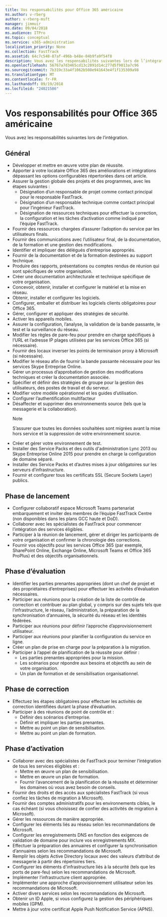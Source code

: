 ```yaml
---
title: Vos responsabilités pour Office 365 américaine
ms.author: v-rberg
author: v-rberg-msft
manager: jimmuir
ms.date: 09/04/2018
ms.audience: ITPro
ms.topic: conceptual
ms.service: o365-administration
localization_priority: None
ms.collection: FastTrack
ms.assetid: 64c7c548-87af-496b-b48e-04b9fa9f54f8
description: Vous avez les responsabilités suivantes lors de l’intégration.
ms.openlocfilehash: 56767a7d3465cd13c2891d14c277d5f9013a7c96
ms.sourcegitcommit: 7b319c33a4f1062b508e941643e4f1f135309a98
ms.translationtype: MT
ms.contentlocale: fr-FR
ms.lasthandoff: 09/19/2018
ms.locfileid: "24021586"
---
```

# <a name="your-responsibilities-for-office-365-us-government"></a>Vos responsabilités pour Office 365 américaine

Vous avez les responsabilités suivantes lors de l’intégration.
  
## <a name="general"></a>Général

- Développer et mettre en œuvre votre plan de réussite.   
- Apporter à votre locataire Office 365 des améliorations et intégrations dépassant les options configurables répertoriées dans cet article.    
- Assurer la gestion globale des projets et des programmes, avec les étapes suivantes :     
  - Désignation d’un responsable de projet comme contact principal pour le responsable FastTrack.   
  - Désignation d’un responsable technique comme contact principal pour l’ingénieur FastTrack.  
  - Désignation de ressources techniques pour effectuer la correction, la configuration et les tâches d’activation comme indiqué par l’équipe FastTrack.   
- Fournir des ressources chargées d’assurer l’adoption du service par les utilisateurs finals.    
- Fournir des communications avec l’utilisateur final, de la documentation, de la formation et une gestion des modifications.    
- Identifier et impliquer des délégués d’entreprise appropriés.     
- Fournir de la documentation et de la formation destinées au support technique.     
- Produire des rapports, présentations ou comptes rendus de réunion qui sont spécifiques de votre organisation.     
- Créer une documentation architecturale et technique spécifique de votre organisation.     
- Concevoir, obtenir, installer et configurer le matériel et la mise en réseau.    
- Obtenir, installer et configurer les logiciels.     
- Configurer, emballer et distribuer les logiciels clients obligatoires pour Office 365.    
- Gérer, configurer et appliquer des stratégies de sécurité.    
- Activer les appareils mobiles.    
- Assurer la configuration, l’analyse, la validation de la bande passante, le test et la surveillance du réseau. 
- Modifier les règles de pare-feu pour prendre en charge spécifiques à l’URL et l’adresse IP plages utilisées par les services Office 365 (si nécessaire).
- Fournir des locaux inverser les points de terminaison proxy à Microsoft (si nécessaire).     
- Modifier le réseau afin de fournir la bande passante nécessaire pour les services Skype Entreprise Online.   
- Gérer un processus d’approbation de gestion des modifications techniques et créer la documentation associée.    
- Spécifier et définir des stratégies de groupe pour la gestion des utilisateurs, des postes de travail et du serveur.    
- Modifier votre modèle opérationnel et les guides d’utilisation.   
- Configurer l’authentification multifacteur   
- Désaffecter et supprimer des environnements source (tels que la messagerie et la collaboration). 
    > [!NOTE]
    > S’assurer que toutes les données souhaitées sont migrées avant la mise hors service et la suppression de votre environnement source.   
- Créer et gérer votre environnement de test.  
- Installer des Service Packs et des outils d'administration Lync 2013 ou Skype Entreprise Online 2015 pour prendre en charge la configuration de domaine séparé.    
- Installer des Service Packs et d’autres mises à jour obligatoires sur les serveurs d’infrastructure.     
- Fournir et configurer tous les certificats SSL (Secure Sockets Layer) publics. 
    
## <a name="initiate-phase"></a>Phase de lancement

- Configurer collaboratif espace Microsoft Teams partenariat embarquement et inviter des membres de l’équipe FastTrack Centre (non disponibles dans les plans GCC haute et DoD).   
- Collaborer avec les spécialistes de FastTrack pour commencer l’intégration des services éligibles.    
- Participer à la réunion de lancement, gérer et diriger les participants de votre organisation et confirmer la chronologie des corrections.    
- Fournir vos objectifs pour les services Office 365 (par exemple, SharePoint Online, Exchange Online, Microsoft Teams et Office 365 ProPlus) et des objectifs organisationnels.
    
## <a name="assess-phase"></a>Phase d’évaluation

- Identifier les parties prenantes appropriées (dont un chef de projet et des propriétaires d’entreprises) pour effectuer les activités d’évaluation nécessaires.    
- Participer aux réunions pour la création de la liste de contrôle de correction et contribuer au plan global, y compris sur des sujets tels que l’infrastructure, le réseau, l’administration, la préparation de la synchronisation d’annuaires, la sécurité du réseau et les identités fédérées. 
- Participer aux réunions pour définir l’approche d’approvisionnement utilisateur.     
- Participer aux réunions pour planifier la configuration du service en ligne.    
- Créer un plan de prise en charge pour la préparation à la migration.    
- Participer à l’appel de planification de la réussite pour définir :   
  - Les parties prenantes appropriées pour la mission.   
  - Les scénarios pour répondre aux besoins et objectifs au sein de votre organisation.   
  - Un plan de formation et de sensibilisation organisationnel.
    
## <a name="remediate-phase"></a>Phase de correction

- Effectuez les étapes obligatoires pour effectuer les activités de correction identifiées durant la phase d’évaluation.  
- Participer à des réunions de point de contrôle et :   
  - Définir des scénarios d’entreprise.  
  - Définir et impliquer les parties prenantes.  
  - Mettre au point un plan de sensibilisation. 
  - Mettre au point un plan de formation.
    
## <a name="enable-phase"></a>Phase d’activation

- Collaborer avec des spécialistes de FastTrack pour terminer l’intégration de tous les services éligibles et :  
  - Mettre en œuvre un plan de sensibilisation.   
  - Mettre en œuvre un plan de formation.   
  - Fournir l’avancement de la planification de la réussite et déterminer les domaines où vous avez besoin de conseils.  
- Fournir des droits et des accès aux spécialistes FastTrack (si vous confiez les tâches de migration à Microsoft).   
- Fournir des comptes administratifs pour les environnements cibles, le cas échéant (si vous choisissez de confier des activités de migration à Microsoft).    
- Gérer les ressources de manière appropriée.     
- Configurer les éléments liés au réseau selon les recommandations de Microsoft.    
- Configurer les enregistrements DNS en fonction des exigences de validation de domaine pour inclure vos enregistrements MX.    
- Effectuer la préparation des annuaires et configurer la synchronisation d’annuaires selon les recommandations de Microsoft.   
- Remplir les objets Active Directory locaux avec des valeurs d’attribut de messagerie à partir des répertoires tiers.    
- Configurer les éléments d'infrastructure liés à la sécurité (tels que les ports de pare-feu) selon les recommandations de Microsoft.    
- Implémenter l’infrastructure client appropriée.   
- Implémenter une approche d’approvisionnement utilisateur selon les recommandations de Microsoft.    
- Activer divers services selon les recommandations de Microsoft.    
- Obtenir un ID Apple, si vous configurez la gestion des périphériques mobiles (GPM).   
- Mettre à jour votre certificat Apple Push Notification Service (APNS).
    

  


